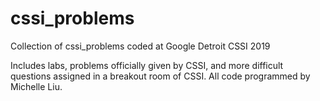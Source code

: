 # cssi_problems
Collection of cssi_problems coded at Google Detroit CSSI 2019

Includes labs, problems officially given by CSSI, and more difficult questions assigned in a breakout room of CSSI. 
All code programmed by Michelle Liu. 

